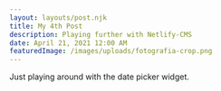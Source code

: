 ```yaml
---
layout: layouts/post.njk
title: My 4th Post
description: Playing further with Netlify-CMS
date: April 21, 2021 12:00 AM
featuredImage: /images/uploads/fotografia-crop.png
---
```

Just playing around with the date picker widget.